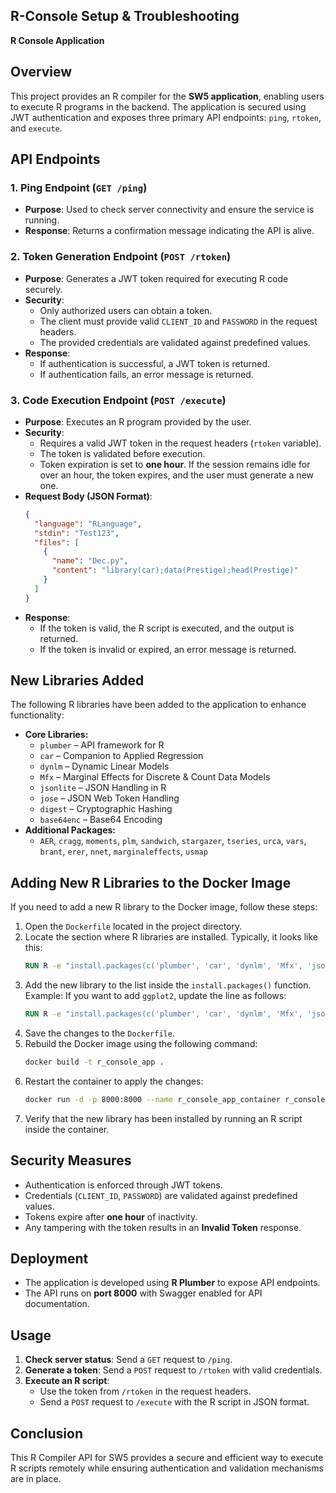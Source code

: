 ## R-Console Setup & Troubleshooting

**R Console Application**

## Overview
This project provides an R compiler for the **SW5 application**, enabling users to execute R programs in the backend. The application is secured using JWT authentication and exposes three primary API endpoints: `ping`, `rtoken`, and `execute`.

## API Endpoints

### 1. **Ping Endpoint** (`GET /ping`)
- **Purpose**: Used to check server connectivity and ensure the service is running.
- **Response**: Returns a confirmation message indicating the API is alive.

### 2. **Token Generation Endpoint** (`POST /rtoken`)
- **Purpose**: Generates a JWT token required for executing R code securely.
- **Security**:
  - Only authorized users can obtain a token.
  - The client must provide valid `CLIENT_ID` and `PASSWORD` in the request headers.
  - The provided credentials are validated against predefined values.
- **Response**:
  - If authentication is successful, a JWT token is returned.
  - If authentication fails, an error message is returned.

### 3. **Code Execution Endpoint** (`POST /execute`)
- **Purpose**: Executes an R program provided by the user.
- **Security**:
  - Requires a valid JWT token in the request headers (`rtoken` variable).
  - The token is validated before execution.
  - Token expiration is set to **one hour**. If the session remains idle for over an hour, the token expires, and the user must generate a new one.
- **Request Body (JSON Format)**:
  ```json
  {
    "language": "RLanguage",
    "stdin": "Test123",
    "files": [
      {
        "name": "Dec.py",
        "content": "library(car);data(Prestige);head(Prestige)"
      }
    ]
  }
  ```
- **Response**:
  - If the token is valid, the R script is executed, and the output is returned.
  - If the token is invalid or expired, an error message is returned.
  
## New Libraries Added
The following R libraries have been added to the application to enhance functionality:

- **Core Libraries:**
  - `plumber` – API framework for R
  - `car` – Companion to Applied Regression
  - `dynlm` – Dynamic Linear Models
  - `Mfx` – Marginal Effects for Discrete & Count Data Models
  - `jsonlite` – JSON Handling in R
  - `jose` – JSON Web Token Handling
  - `digest` – Cryptographic Hashing
  - `base64enc` – Base64 Encoding
- **Additional Packages:**
  - `AER`, `cragg`, `moments`, `plm`, `sandwich`, `stargazer`, `tseries`, `urca`, `vars`, `brant`, `erer`, `nnet`, `marginaleffects`, `usmap`

## Adding New R Libraries to the Docker Image

If you need to add a new R library to the Docker image, follow these steps:

1. Open the `Dockerfile` located in the project directory.
2. Locate the section where R libraries are installed. Typically, it looks like this:
   ```dockerfile
   RUN R -e "install.packages(c('plumber', 'car', 'dynlm', 'Mfx', 'jsonlite', 'jose', 'digest', 'ini', 'base64enc', 'httr', 'AER', 'cragg', 'moments', 'plm', 'sandwich', 'stargazer', 'tseries', 'urca', 'vars', 'brant', 'erer', 'nnet', 'marginaleffects', 'usmap'))"
   ```
3. Add the new library to the list inside the `install.packages()` function. Example: If you want to add `ggplot2`, update the line as follows:
   ```dockerfile
   RUN R -e "install.packages(c('plumber', 'car', 'dynlm', 'Mfx', 'jsonlite', 'jose', 'digest', 'ini', 'base64enc', 'httr', 'AER', 'cragg', 'moments', 'plm', 'sandwich', 'stargazer', 'tseries', 'urca', 'vars', 'brant', 'erer', 'nnet', 'marginaleffects', 'usmap', 'ggplot2'))"
   ```
4. Save the changes to the `Dockerfile`.
5. Rebuild the Docker image using the following command:
   ```sh
   docker build -t r_console_app .
   ```
6. Restart the container to apply the changes:
   ```sh
   docker run -d -p 8000:8000 --name r_console_app_container r_console_app
   ```
7. Verify that the new library has been installed by running an R script inside the container.

## Security Measures
- Authentication is enforced through JWT tokens.
- Credentials (`CLIENT_ID`, `PASSWORD`) are validated against predefined values.
- Tokens expire after **one hour** of inactivity.
- Any tampering with the token results in an **Invalid Token** response.

## Deployment
- The application is developed using **R Plumber** to expose API endpoints.
- The API runs on **port 8000** with Swagger enabled for API documentation.

## Usage
1. **Check server status**: Send a `GET` request to `/ping`.
2. **Generate a token**: Send a `POST` request to `/rtoken` with valid credentials.
3. **Execute an R script**:
   - Use the token from `/rtoken` in the request headers.
   - Send a `POST` request to `/execute` with the R script in JSON format.
   
## Conclusion
This R Compiler API for SW5 provides a secure and efficient way to execute R scripts remotely while ensuring authentication and validation mechanisms are in place.
